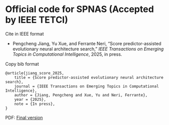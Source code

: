 # Official code for SPNAS (Accepted by IEEE TETCI)

Cite in IEEE format
- Pengcheng Jiang, Yu Xue, and Ferrante Neri, “Score predictor-assisted evolutionary neural architecture search,” _IEEE Transactions on Emerging Topics in Computational Intelligence_, 2025, in press.

Copy bib format
```
@article{jiang_score_2025,
	title = {Score predictor-assisted evolutionary neural architecture search},
	journal = {IEEE Transactions on Emerging Topics in Computational Intelligence},
	author = {Jiang, Pengcheng and Xue, Yu and Neri, Ferrante},
	year = {2025},
	note = {In press},
}
```

PDF: [Final version](files/FINAL_VERSION.pdf)